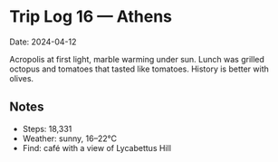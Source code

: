 # Trip Log 16 — Athens

Date: 2024-04-12

Acropolis at first light, marble warming under sun. Lunch was grilled octopus and tomatoes that tasted like tomatoes. History is better with olives.

## Notes

- Steps: 18,331
- Weather: sunny, 16–22°C
- Find: café with a view of Lycabettus Hill
